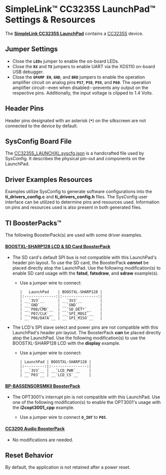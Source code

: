 # SimpleLink&trade; CC3235S LaunchPad&trade; Settings & Resources

The [__SimpleLink CC3235S LaunchPad__][launchpad] contains a
[CC3235S][device] device.


## Jumper Settings

* Close the __`LEDs`__ jumper to enable the on-board LEDs.
* Close the __`RX`__ and __`TX`__ jumpers to enable UART via
the XDS110 on-board USB debugger.
* Close the __`OPAMP EN`__, __`GND`__, and __`BRD`__ jumpers to enable the
operation amplifier circuit on analog pins __`P57`__, __`P58`__, __`P59`__,
and __`P60`__. The operation amplifier circuit--even when disabled--prevents
any output on the respective pins. Additionally, the input voltage is clipped
to 1.4 Volts.


## Header Pins

Header pins designated with an asterisk (__`*`__) on the silkscreen are not
connected to the device by default.


## SysConfig Board File

The [CC3235S_LAUNCHXL.syscfg.json](../.meta/CC3235S_LAUNCHXL.syscfg.json)
is a handcrafted file used by SysConfig. It describes the physical pin-out
and components on the LaunchPad.


## Driver Examples Resources

Examples utilize SysConfig to generate software configurations into
the __ti_drivers_config.c__ and __ti_drivers_config.h__ files. The SysConfig
user interface can be utilized to determine pins and resources used.
Information on pins and resources used is also present in both generated files.


## TI BoosterPacks&trade;

The following BoosterPack(s) are used with some driver examples.

#### [__BOOSTXL-SHARP128 LCD & SD Card BoosterPack__][boostxl-sharp128]

  * The SD card's default SPI bus is not compatible with this LaunchPad's
    header pin layout. To use the SD card, the BoosterPack ___cannot___ be
    placed directly atop the LaunchPad. Use the following modification(s) to
    enable SD card usage with the __fatsd__, __fatsdraw__, and __sdraw__
    example(s).

    * Use a jumper wire to connect:

          |   LaunchPad    | BOOSTXL-SHARP128 |
          |:--------------:|:----------------:|
          | __`3V3`__      | __`3V3`__        |
          | __`GND`__      | __`GND`__        |
          | __`P08/CMD`__  | __`SD_DET*`__    |
          | __`P07/CLK`__  | __`SPI_MOSI`__   |
          | __`P06/DATA`__ | __`SPI_MISO`__   |

  * The LCD's SPI slave select and power pins are not compatible with this
    LaunchPad's header pin layout. The BoosterPack ___can___ be placed
    directly atop the LaunchPad. Use the following modification(s) to use
    the BOOSTXL-SHARP128 LCD with the __display__ example.

    * Use a jumper wire to connect:

          | LaunchPad | BOOSTXL-SHARP128 |
          |:---------:|:----------------:|
          | __`3V3`__ | __`LCD_PWR`__    |
          | __`P03`__ | __`LCD_CS`__     |

#### [__BP-BASSENSORSMKII BoosterPack__][bp-bassensorsmkii]

  * The OPT3001's interrupt pin is not compatible with this LaunchPad. Use one
    of the following modification(s) to enable the OPT3001's usage with the
    __i2copt3001_cpp__ example.

    * Use a jumper wire to connect  __`O_INT`__ to __`P05`__.

#### [__CC3200 Audio BoosterPack__][cc3200audboost]
  * No modifications are needed.


## Reset Behavior

By default, the application is not retained after a power reset.



[device]: http://www.ti.com/product/CC3235S
[launchpad]: http://www.ti.com/tool/LAUNCHXL-CC3235S
[boostxl-sharp128]: http://www.ti.com/tool/boostxl-sharp128
[bp-bassensorsmkii]: http://www.ti.com/tool/bp-bassensorsmkii
[cc3200audboost]: http://www.ti.com/tool/cc3200audboost